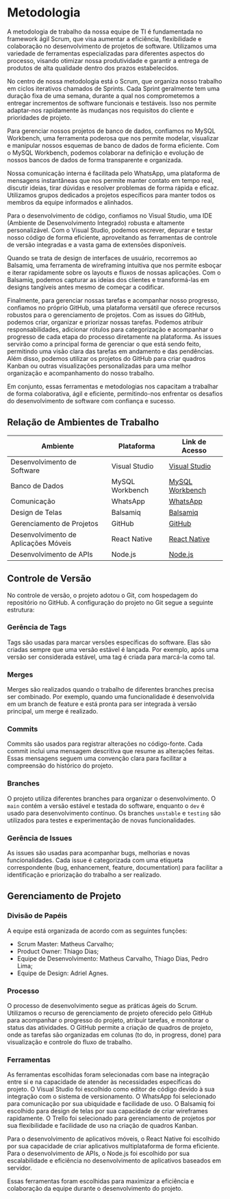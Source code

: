 
# Metodologia

A metodologia de trabalho da nossa equipe de TI é fundamentada no framework ágil Scrum, que visa aumentar a eficiência, flexibilidade e colaboração no desenvolvimento de projetos de software. Utilizamos uma variedade de ferramentas especializadas para diferentes aspectos do processo, visando otimizar nossa produtividade e garantir a entrega de produtos de alta qualidade dentro dos prazos estabelecidos.

No centro de nossa metodologia está o Scrum, que organiza nosso trabalho em ciclos iterativos chamados de Sprints. Cada Sprint geralmente tem uma duração fixa de uma semana, durante a qual nos comprometemos a entregar incrementos de software funcionais e testáveis. Isso nos permite adaptar-nos rapidamente às mudanças nos requisitos do cliente e prioridades de projeto.

Para gerenciar nossos projetos de banco de dados, confiamos no MySQL Workbench, uma ferramenta poderosa que nos permite modelar, visualizar e manipular nossos esquemas de banco de dados de forma eficiente. Com o MySQL Workbench, podemos colaborar na definição e evolução de nossos bancos de dados de forma transparente e organizada.

Nossa comunicação interna é facilitada pelo WhatsApp, uma plataforma de mensagens instantâneas que nos permite manter contato em tempo real, discutir ideias, tirar dúvidas e resolver problemas de forma rápida e eficaz. Utilizamos grupos dedicados a projetos específicos para manter todos os membros da equipe informados e alinhados.

Para o desenvolvimento de código, confiamos no Visual Studio, uma IDE (Ambiente de Desenvolvimento Integrado) robusta e altamente personalizável. Com o Visual Studio, podemos escrever, depurar e testar nosso código de forma eficiente, aproveitando as ferramentas de controle de versão integradas e a vasta gama de extensões disponíveis.

Quando se trata de design de interfaces de usuário, recorremos ao Balsamiq, uma ferramenta de wireframing intuitiva que nos permite esboçar e iterar rapidamente sobre os layouts e fluxos de nossas aplicações. Com o Balsamiq, podemos capturar as ideias dos clientes e transformá-las em designs tangíveis antes mesmo de começar a codificar.

Finalmente, para gerenciar nossas tarefas e acompanhar nosso progresso, confiamos no próprio GitHub, uma plataforma versátil que oferece recursos robustos para o gerenciamento de projetos. Com as issues do GitHub, podemos criar, organizar e priorizar nossas tarefas. Podemos atribuir responsabilidades, adicionar rótulos para categorização e acompanhar o progresso de cada etapa do processo diretamente na plataforma. As issues servirão como a principal forma de gerenciar o que está sendo feito, permitindo uma visão clara das tarefas em andamento e das pendências. Além disso, podemos utilizar os projetos do GitHub para criar quadros Kanban ou outras visualizações personalizadas para uma melhor organização e acompanhamento do nosso trabalho.

Em conjunto, essas ferramentas e metodologias nos capacitam a trabalhar de forma colaborativa, ágil e eficiente, permitindo-nos enfrentar os desafios do desenvolvimento de software com confiança e sucesso.

## Relação de Ambientes de Trabalho

| Ambiente                | Plataforma       | Link de Acesso                            |
|-------------------------|------------------|-------------------------------------------|
| Desenvolvimento de Software | Visual Studio    | [Visual Studio](https://visualstudio.microsoft.com/) |
| Banco de Dados          | MySQL Workbench  | [MySQL Workbench](https://www.mysql.com/products/workbench/) |
| Comunicação             | WhatsApp         | [WhatsApp](https://www.whatsapp.com/)   |
| Design de Telas         | Balsamiq         | [Balsamiq](https://balsamiq.com/)       |
| Gerenciamento de Projetos | GitHub          | [GitHub](https://github.com/)           |
| Desenvolvimento de Aplicações Móveis | React Native | [React Native](https://reactnative.dev/) |
| Desenvolvimento de APIs | Node.js | [Node.js](https://nodejs.org/) |

## Controle de Versão

No controle de versão, o projeto adotou o Git, com hospedagem do repositório no GitHub. A configuração do projeto no Git segue a seguinte estrutura:

### Gerência de Tags
Tags são usadas para marcar versões específicas do software. Elas são criadas sempre que uma versão estável é lançada. Por exemplo, após uma versão ser considerada estável, uma tag é criada para marcá-la como tal.

### Merges
Merges são realizados quando o trabalho de diferentes branches precisa ser combinado. Por exemplo, quando uma funcionalidade é desenvolvida em um branch de feature e está pronta para ser integrada à versão principal, um merge é realizado.

### Commits
Commits são usados para registrar alterações no código-fonte. Cada commit inclui uma mensagem descritiva que resume as alterações feitas. Essas mensagens seguem uma convenção clara para facilitar a compreensão do histórico do projeto.

### Branches
O projeto utiliza diferentes branches para organizar o desenvolvimento. O `main` contém a versão estável e testada do software, enquanto o `dev` é usado para desenvolvimento contínuo. Os branches `unstable` e `testing` são utilizados para testes e experimentação de novas funcionalidades.

### Gerência de Issues
As issues são usadas para acompanhar bugs, melhorias e novas funcionalidades. Cada issue é categorizada com uma etiqueta correspondente (bug, enhancement, feature, documentation) para facilitar a identificação e priorização do trabalho a ser realizado.

## Gerenciamento de Projeto

### Divisão de Papéis

A equipe está organizada de acordo com as seguintes funções:

- Scrum Master: Matheus Carvalho;
- Product Owner: Thiago Dias;
- Equipe de Desenvolvimento: Matheus Carvalho, Thiago Dias, Pedro Lima;
- Equipe de Design: Adriel Agnes.

### Processo

O processo de desenvolvimento segue as práticas ágeis do Scrum. Utilizamos o recurso de gerenciamento de projeto oferecido pelo GitHub para acompanhar o progresso do projeto, atribuir tarefas, e monitorar o status das atividades. O GitHub permite a criação de quadros de projeto, onde as tarefas são organizadas em colunas (to do, in progress, done) para visualização e controle do fluxo de trabalho.

### Ferramentas

As ferramentas escolhidas foram selecionadas com base na integração entre si e na capacidade de atender às necessidades específicas do projeto. O Visual Studio foi escolhido como editor de código devido à sua integração com o sistema de versionamento. O WhatsApp foi selecionado para comunicação por sua ubiquidade e facilidade de uso. O Balsamiq foi escolhido para design de telas por sua capacidade de criar wireframes rapidamente. O Trello foi selecionado para gerenciamento de projetos por sua flexibilidade e facilidade de uso na criação de quadros Kanban.

Para o desenvolvimento de aplicativos móveis, o React Native foi escolhido por sua capacidade de criar aplicativos multiplataforma de forma eficiente. Para o desenvolvimento de APIs, o Node.js foi escolhido por sua escalabilidade e eficiência no desenvolvimento de aplicativos baseados em servidor.

Essas ferramentas foram escolhidas para maximizar a eficiência e colaboração da equipe durante o desenvolvimento do projeto.

